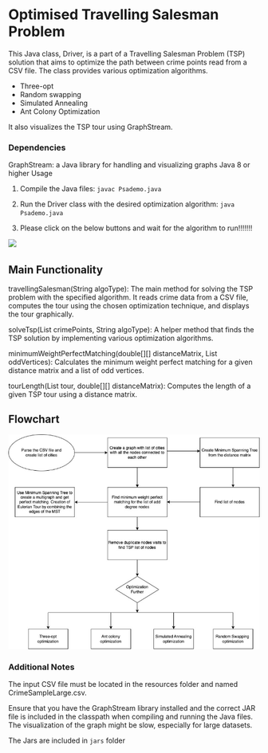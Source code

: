 # Optimised Travelling Salesman Problem



This Java class, Driver, is a part of a Travelling Salesman Problem (TSP) solution that aims to optimize the path between crime points read from a CSV file. The class provides various optimization algorithms.

- Three-opt
- Random swapping
- Simulated Annealing
- Ant Colony Optimization



It also visualizes the TSP tour using GraphStream.



### Dependencies



GraphStream: a Java library for handling and visualizing graphs
Java 8 or higher
Usage

1. Compile the Java files:
   `javac Psademo.java`

2. Run the Driver class with the desired optimization algorithm:
   `java Psademo.java`

3. Please click on the below buttons and wait for the algorithm to run!!!!!!!


![](./runDemo.jpg)


## Main Functionality



travellingSalesman(String algoType): The main method for solving the TSP problem with the specified algorithm. It reads crime data from a CSV file, computes the tour using the chosen optimization technique, and displays the tour graphically.



solveTsp(List<CrimePoint> crimePoints, String algoType): A helper method that finds the TSP solution by implementing various optimization algorithms.



minimumWeightPerfectMatching(double[][] distanceMatrix, List<Integer> oddVertices): Calculates the minimum weight perfect matching for a given distance matrix and a list of odd vertices.



tourLength(List<Integer> tour, double[][] distanceMatrix): Computes the length of a given TSP tour using a distance matrix.


## Flowchart

![](./flowChart.jpg)


### Additional Notes



The input CSV file must be located in the resources folder and named CrimeSampleLarge.csv.



Ensure that you have the GraphStream library installed and the correct JAR file is included in the classpath when compiling and running the Java files.
The visualization of the graph might be slow, especially for large datasets.



The Jars are included in `jars` folder
